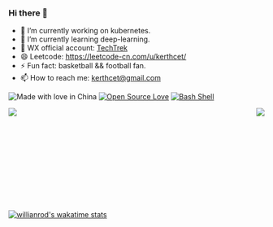 ### Hi there 👋
- 🔭 I’m currently working on kubernetes.
- 🌱 I’m currently learning deep-learning.
- 💬 WX official account: [TechTrek](https://mp.weixin.qq.com/mp/homepage?__biz=MzU3NDk5Nzc2OQ==&hid=2&sn=615b686877a034a9a6af601decc23da9&scene=18#wechat_redirect)
- 😄 Leetcode: https://leetcode-cn.com/u/kerthcet/
- ⚡ Fun fact: basketball && football fan.
- 📫 How to reach me: kerthcet@gmail.com

![Made with love in China](https://madewithlove.now.sh/cn?heart=true&colorB=%23e13748)
[![Open Source Love](https://badges.frapsoft.com/os/v2/open-source.svg?v=103)](https://github.com/ellerbrock/open-source-badges/)
[![Bash Shell](https://badges.frapsoft.com/bash/v1/bash.png?v=103)](https://github.com/ellerbrock/open-source-badges/)


<a href="https://mp.weixin.qq.com/mp/homepage?__biz=MzU3NDk5Nzc2OQ==&hid=2&sn=615b686877a034a9a6af601decc23da9&scene=18#wechat_redirect">
  <img align="left" src="https://github-readme-stats.vercel.app/api?username=kerthcet&show_icons=true" />
</a>

<a href="https://mp.weixin.qq.com/mp/homepage?__biz=MzU3NDk5Nzc2OQ==&hid=2&sn=615b686877a034a9a6af601decc23da9&scene=18#wechat_redirect">
  <img align="right" src="https://github-readme-stats.vercel.app/api/top-langs/?username=kerthcet&langs_count=10" />
</a>
<br>
<br>
<br>
<br>
<br>
<br>
<br>
<br>
<br>
<br>
<br>

[![willianrod's wakatime stats](https://github-readme-stats.vercel.app/api/wakatime?username=kerthcet)](https://wakatime.com/@kerthcet)



<!--
**kerthcet/kerthcet** is a ✨ _special_ ✨ repository because its `README.md` (this file) appears on your GitHub profile.

Here are some ideas to get you started:

- 🔭 I’m currently working on ...
- 🌱 I’m currently learning ...
- 👯 I’m looking to collaborate on ...
- 🤔 I’m looking for help with ...
- 💬 Ask me about ...
- 📫 How to reach me: ...
- 😄 Pronouns: ...
- ⚡ Fun fact: ...
-->
